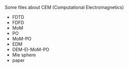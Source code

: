 Some files about CEM (Computational Electromagnetics) 
- FDTD
- FDFD
- MoM
- PO
- MoM-PO
- EDM
- DEM-EI-MoM-PO
- Mie sphere
- paper 